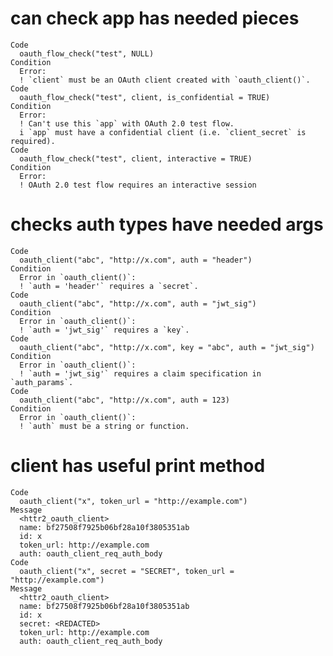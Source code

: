 # can check app has needed pieces

    Code
      oauth_flow_check("test", NULL)
    Condition
      Error:
      ! `client` must be an OAuth client created with `oauth_client()`.
    Code
      oauth_flow_check("test", client, is_confidential = TRUE)
    Condition
      Error:
      ! Can't use this `app` with OAuth 2.0 test flow.
      i `app` must have a confidential client (i.e. `client_secret` is required).
    Code
      oauth_flow_check("test", client, interactive = TRUE)
    Condition
      Error:
      ! OAuth 2.0 test flow requires an interactive session

# checks auth types have needed args

    Code
      oauth_client("abc", "http://x.com", auth = "header")
    Condition
      Error in `oauth_client()`:
      ! `auth = 'header'` requires a `secret`.
    Code
      oauth_client("abc", "http://x.com", auth = "jwt_sig")
    Condition
      Error in `oauth_client()`:
      ! `auth = 'jwt_sig'` requires a `key`.
    Code
      oauth_client("abc", "http://x.com", key = "abc", auth = "jwt_sig")
    Condition
      Error in `oauth_client()`:
      ! `auth = 'jwt_sig'` requires a claim specification in `auth_params`.
    Code
      oauth_client("abc", "http://x.com", auth = 123)
    Condition
      Error in `oauth_client()`:
      ! `auth` must be a string or function.

# client has useful print method

    Code
      oauth_client("x", token_url = "http://example.com")
    Message
      <httr2_oauth_client>
      name: bf27508f7925b06bf28a10f3805351ab
      id: x
      token_url: http://example.com
      auth: oauth_client_req_auth_body
    Code
      oauth_client("x", secret = "SECRET", token_url = "http://example.com")
    Message
      <httr2_oauth_client>
      name: bf27508f7925b06bf28a10f3805351ab
      id: x
      secret: <REDACTED>
      token_url: http://example.com
      auth: oauth_client_req_auth_body

